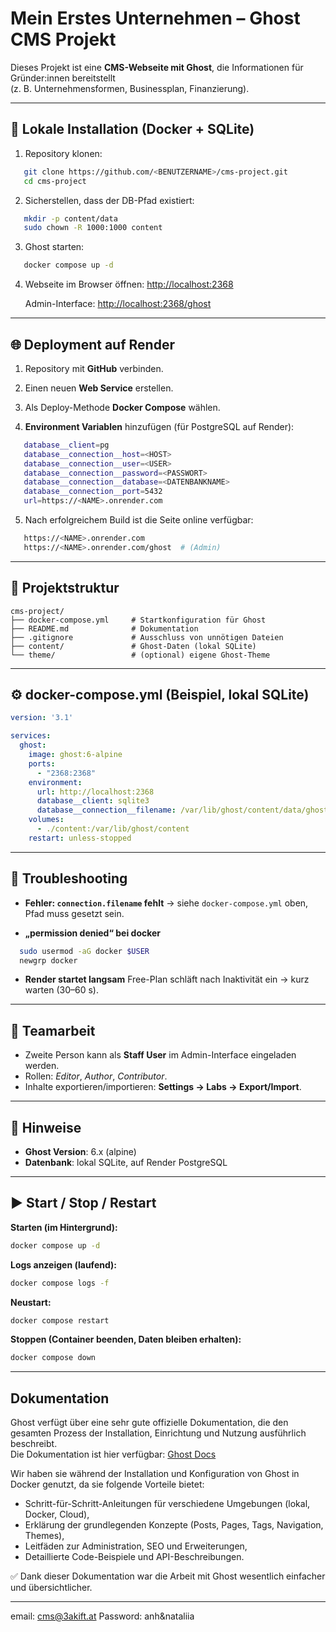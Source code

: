 # Mein Erstes Unternehmen – Ghost CMS Projekt

Dieses Projekt ist eine **CMS-Webseite mit Ghost**, die Informationen für Gründer:innen bereitstellt  
(z. B. Unternehmensformen, Businessplan, Finanzierung).

---

## 🚀 Lokale Installation (Docker + SQLite)

1. Repository klonen:

```bash
   git clone https://github.com/<BENUTZERNAME>/cms-project.git
   cd cms-project
````

2. Sicherstellen, dass der DB-Pfad existiert:

```bash
   mkdir -p content/data
   sudo chown -R 1000:1000 content
```

3. Ghost starten:

```bash
   docker compose up -d
```

4. Webseite im Browser öffnen:
   [http://localhost:2368](http://localhost:2368)

   Admin-Interface:
   [http://localhost:2368/ghost](http://localhost:2368/ghost)
---

## 🌐 Deployment auf Render

1. Repository mit **GitHub** verbinden.

2. Einen neuen **Web Service** erstellen.

3. Als Deploy-Methode **Docker Compose** wählen.

4. **Environment Variablen** hinzufügen (für PostgreSQL auf Render):

```bash
   database__client=pg
   database__connection__host=<HOST>
   database__connection__user=<USER>
   database__connection__password=<PASSWORT>
   database__connection__database=<DATENBANKNAME>
   database__connection__port=5432
   url=https://<NAME>.onrender.com
```

5. Nach erfolgreichem Build ist die Seite online verfügbar:
```bash
   https://<NAME>.onrender.com
   https://<NAME>.onrender.com/ghost  # (Admin)
```
---

## 📂 Projektstruktur

```
cms-project/
├── docker-compose.yml     # Startkonfiguration für Ghost
├── README.md              # Dokumentation
├── .gitignore             # Ausschluss von unnötigen Dateien
├── content/               # Ghost-Daten (lokal SQLite)
└── theme/                 # (optional) eigene Ghost-Theme
```

---

## ⚙️ docker-compose.yml (Beispiel, lokal SQLite)

```yaml
version: '3.1'

services:
  ghost:
    image: ghost:6-alpine
    ports:
      - "2368:2368"
    environment:
      url: http://localhost:2368
      database__client: sqlite3
      database__connection__filename: /var/lib/ghost/content/data/ghost-local.db
    volumes:
      - ./content:/var/lib/ghost/content
    restart: unless-stopped
```

---

## 🔧 Troubleshooting

* **Fehler: `connection.filename` fehlt**
  → siehe `docker-compose.yml` oben, Pfad muss gesetzt sein.

* **„permission denied“ bei docker**

```bash
  sudo usermod -aG docker $USER
  newgrp docker
```

* **Render startet langsam**
  Free-Plan schläft nach Inaktivität ein → kurz warten (30–60 s).

---

## 👥 Teamarbeit

* Zweite Person kann als **Staff User** im Admin-Interface eingeladen werden.
* Rollen: *Editor*, *Author*, *Contributor*.
* Inhalte exportieren/importieren: **Settings → Labs → Export/Import**.

---

## 📌 Hinweise

* **Ghost Version**: 6.x (alpine)
* **Datenbank**: lokal SQLite, auf Render PostgreSQL

---


## ▶️ Start / Stop / Restart


**Starten (im Hintergrund):**

```bash
docker compose up -d
```

**Logs anzeigen (laufend):**

```bash
docker compose logs -f
```

**Neustart:**

```bash
docker compose restart
```

**Stoppen (Container beenden, Daten bleiben erhalten):**

```bash
docker compose down
```
---
## Dokumentation

Ghost verfügt über eine sehr gute offizielle Dokumentation, die den gesamten Prozess der Installation, Einrichtung und Nutzung ausführlich beschreibt.  
Die Dokumentation ist hier verfügbar: [Ghost Docs](https://docs.ghost.org/introduction)

Wir haben sie während der Installation und Konfiguration von Ghost in Docker genutzt, da sie folgende Vorteile bietet:
- Schritt-für-Schritt-Anleitungen für verschiedene Umgebungen (lokal, Docker, Cloud),
- Erklärung der grundlegenden Konzepte (Posts, Pages, Tags, Navigation, Themes),
- Leitfäden zur Administration, SEO und Erweiterungen,
- Detaillierte Code-Beispiele und API-Beschreibungen.

✅ Dank dieser Dokumentation war die Arbeit mit Ghost wesentlich einfacher und übersichtlicher.


---
email: cms@3akift.at
Password: anh&nataliia

